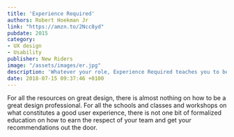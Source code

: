 ```yaml
---
title: 'Experience Required'
authors: Robert Hoekman Jr
link: "https://amzn.to/2Ncc8yd"
pubdate: 2015
category:
- UX design
- Usability
publisher: New Riders
image: "/assets/images/er.jpg"
description: 'Whatever your role, Experience Required teaches you to become the UX leader you’ve always wanted to be.'
date: 2018-07-15 09:37:46 +0100
---
```


For all the resources on great design, there is almost nothing on how to be a great design professional. For all the schools and classes and workshops on what constitutes a good user experience, there is not one bit of formalized education on how to earn the respect of your team and get your recommendations out the door.